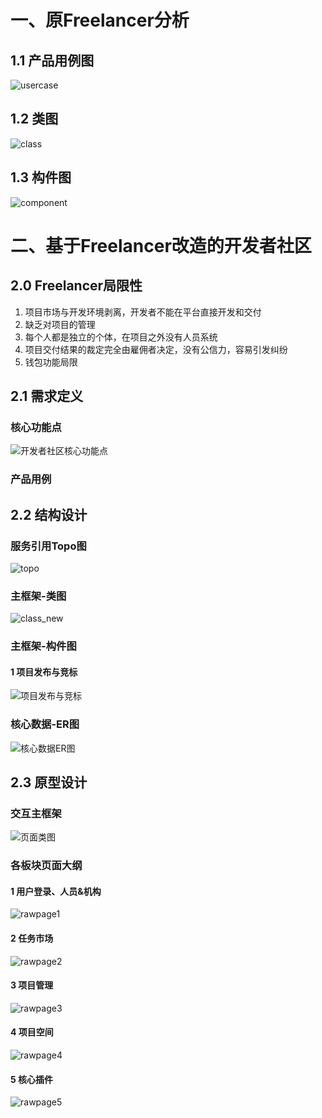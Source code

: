 # 一、原Freelancer分析

## 1.1 产品用例图

![usercase](usercase.png)


## 1.2 类图

![class](class.png)


## 1.3 构件图

![component](component.jpg)

# 二、基于Freelancer改造的开发者社区

## 2.0 Freelancer局限性

1. 项目市场与开发环境剥离，开发者不能在平台直接开发和交付
2. 缺乏对项目的管理
3. 每个人都是独立的个体，在项目之外没有人员系统
4. 项目交付结果的裁定完全由雇佣者决定，没有公信力，容易引发纠纷
5. 钱包功能局限

## 2.1 需求定义

### 核心功能点

![开发者社区核心功能点](core_function.png)



### 产品用例





## 2.2 结构设计

### 服务引用Topo图

![topo](topo.png)

### 主框架-类图

![class_new](class_new.png)



### 主框架-构件图

#### 1 项目发布与竞标

![项目发布与竞标](component1.jpg)



### 核心数据-ER图

![核心数据ER图](ER.jpg)





## 2.3 原型设计

### 交互主框架

![页面类图](UI/page_class.jpg)

### 各板块页面大纲

#### 1 用户登录、人员&机构

![rawpage1](UI/main-oa.jpg)

#### 2 任务市场

![rawpage2](UI/main-freelancer.jpg)

#### 3 项目管理

![rawpage3](UI/teambition.jpg)

#### 4 项目空间

![rawpage4](UI/taskBoard.jpg)

#### 5 核心插件

![rawpage5](UI/function_plugin.jpg)